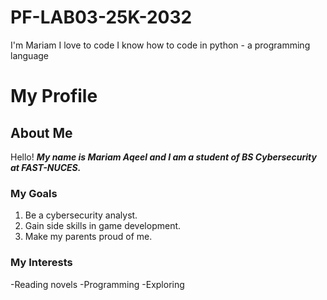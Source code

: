 # PF-LAB03-25K-2032
I'm Mariam
I love to code
I know how to code in python - a programming language
# My Profile
## About Me
Hello! ***My name is Mariam Aqeel and I am a student of BS Cybersecurity at FAST-NUCES.***
### My Goals
1. Be a cybersecurity analyst.
2. Gain side skills in game development.
3. Make my parents proud of me.
### My Interests
-Reading novels
-Programming 
-Exploring
